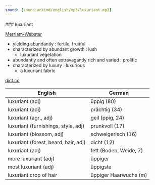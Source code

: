 ```yaml
---
sound: [sound:ankimd/english/mp3/luxuriant.mp3]
---
```


\### luxuriant

[Merriam-Webster](https://www.merriam-webster.com/dictionary/luxuriant)

- yielding abundantly : fertile, fruitful
- characterized by abundant growth : lush
    - luxuriant vegetation
- abundantly and often extravagantly rich and varied : prolific
- characterized by luxury : luxurious
    - a luxuriant fabric

[dict.cc](https://www.dict.cc/luxuriant)

| English        | German       |
| -------------- | ------------ |
| luxuriant (adj) | üppig (80) |
| luxuriant (adj) | prächtig (34) |
| luxuriant (agr., adj) | geil (ppig, 24) |
| luxuriant (furnishings, style, adj) | prunkvoll (17) |
| luxuriant (blossom, adj) | schwelgerisch (16) |
| luxuriant (forest, beard, hair, adj) | dicht (12) |
| luxuriant (adj) | fett (Boden, Weide, 7) |
| more luxuriant (adj) | üppiger |
| most luxuriant (adj) | üppigste |
| luxuriant crop of hair | üppiger Haarwuchs (m) |

